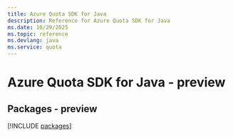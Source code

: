 ```yaml
---
title: Azure Quota SDK for Java
description: Reference for Azure Quota SDK for Java
ms.date: 10/29/2025
ms.topic: reference
ms.devlang: java
ms.service: quota
---
```

# Azure Quota SDK for Java - preview
## Packages - preview
[!INCLUDE [packages](quota-index.md)]